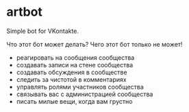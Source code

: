 # artbot
Simple bot for VKontakte.

Что этот бот может делать?
Чего этот бот только не может!

* реагировать на сообщения сообщества
* создавать записи на стене сообщества
* создавать обсуждения в сообществе
* следить за чистотой в комментариях
* управлять ролями участников сообщества
* связывать вас с администрацией сообщества
* писать милые вещи, когда вам грустно